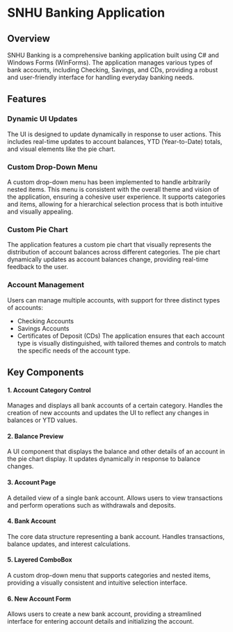 # SNHU Banking Application

## Overview
SNHU Banking is a comprehensive banking application built using C# and Windows Forms (WinForms). The application manages various types of bank accounts, including Checking, Savings, and CDs, providing a robust and user-friendly interface for handling everyday banking needs.

## Features
### Dynamic UI Updates

The UI is designed to update dynamically in response to user actions. This includes real-time updates to account balances, YTD (Year-to-Date) totals, and visual elements like the pie chart.

### Custom Drop-Down Menu

A custom drop-down menu has been implemented to handle arbitrarily nested items. This menu is consistent with the overall theme and vision of the application, ensuring a cohesive user experience. It supports categories and items, allowing for a hierarchical selection process that is both intuitive and visually appealing.

### Custom Pie Chart

The application features a custom pie chart that visually represents the distribution of account balances across different categories. The pie chart dynamically updates as account balances change, providing real-time feedback to the user.

### Account Management

Users can manage multiple accounts, with support for three distinct types of accounts:
- Checking Accounts
- Savings Accounts
- Certificates of Deposit (CDs)
The application ensures that each account type is visually distinguished, with tailored themes and controls to match the specific needs of the account type.

## Key Components
#### 1. Account Category Control
Manages and displays all bank accounts of a certain category.
Handles the creation of new accounts and updates the UI to reflect any changes in balances or YTD values.
#### 2. Balance Preview
A UI component that displays the balance and other details of an account in the pie chart display. It updates dynamically in response to balance changes.
#### 3. Account Page
A detailed view of a single bank account. Allows users to view transactions and perform operations such as withdrawals and deposits.
#### 4. Bank Account
The core data structure representing a bank account. Handles transactions, balance updates, and interest calculations.
#### 5. Layered ComboBox
A custom drop-down menu that supports categories and nested items, providing a visually consistent and intuitive selection interface.
#### 6. New Account Form
Allows users to create a new bank account, providing a streamlined interface for entering account details and initializing the account.
